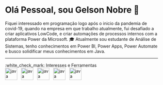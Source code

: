 # Olá Pessoal, sou Gelson Nobre 👋 
Fiquei interessado em programação logo após o inicio da pandemia de covid-19, quando na empresa em que trabalho atualmente, fui desafiado a criar aplicativos LowCode, e criar automações de processos internos com a plataforma Power da Microsoft. :mortar_board: Atualmente sou estudante de Análise de Sistemas, tenho conhecimentos em Power BI, Power Apps, Power Automate e busco solidificar meus conhecimentos em Java.
<hr></hr>
:white_check_mark: Interesses e Ferramentas <br>
<img align="left" alt="java" width="40px" style="padding-right:10px;" src="https://cdn.jsdelivr.net/gh/devicons/devicon/icons/java/java-original.svg"/>
<img align="left" alt="java" width="40px" style="padding-right:10px;" src="https://cdn.jsdelivr.net/gh/devicons/devicon/icons/javascript/javascript-original.svg"/>
<img align="left" alt="java" width="40px" style="padding-right:10px;" src="https://cdn.jsdelivr.net/gh/devicons/devicon/icons/html5/html5-original.svg"/>
<img align="left" alt="java" width="40px" style="padding-right:10px;" src="https://cdn.jsdelivr.net/gh/devicons/devicon/icons/css3/css3-original.svg"/>
<img align="left" alt="java" width="40px" style="padding-right:10px;" src="https://cdn.jsdelivr.net/gh/devicons/devicon/icons/mysql/mysql-original.svg"/>


<!--
**GelsonNobre/GelsonNobre** is a ✨ _special_ ✨ repository because its `README.md` (this file) appears on your GitHub profile.

Here are some ideas to get you started:

- 🔭 I’m currently working on ...
- 🌱 I’m currently learning ...
- 👯 I’m looking to collaborate on ...
- 🤔 I’m looking for help with ...
- 💬 Ask me about ...
- 📫 How to reach me: ...
- 😄 Pronouns: ...
- ⚡ Fun fact: ...
-->
